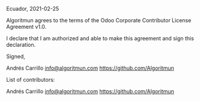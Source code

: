 Ecuador, 2021-02-25

Algoritmun agrees to the terms of the Odoo Corporate Contributor License
Agreement v1.0.

I declare that I am authorized and able to make this agreement and sign this
declaration.

Signed,

Andrés Carrillo info@algoritmun.com https://github.com/Algoritmun

List of contributors:

Andrés Carrillo info@algoritmun.com https://github.com/Algoritmun
